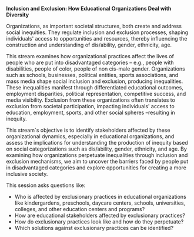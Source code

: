 **Inclusion and Exclusion: How Educational Organizations Deal with Diversity**

Organizations, as important societal structures, both create and address social inequities. They regulate inclusion and exclusion processes, shaping individuals' access to opportunities and resources, thereby influencing the construction and understanding of dis/ability, gender, ethnicity, age.

This stream examines how organizational practices affect the lives of people who are put into disadvantaged categories – e.g., people with disabilities, people of color, people of non cis-male gender. Organizations such as schools, businesses, political entities, sports associations, and mass media shape social inclusion and exclusion, producing inequalities. These inequalities manifest through differentiated educational outcomes, employment disparities, political representation, competitive success, and media visibility. Exclusion from these organizations often translates to exclusion from societal participation, impacting individuals' access to education, employment, sports, and other social spheres –resulting in inequity.

This stream´s objective is to identify stakeholders affected by these organizational dynamics, especially in educational organizations, and assess the implications for understanding the production of inequity based on social categorizations such as dis/ability, gender, ethnicity, and age. By examining how organizations perpetuate inequalities through inclusion and exclusion mechanisms, we aim to uncover the barriers faced by people put in disadvantaged categories and explore opportunities for creating a more inclusive society.

This session asks questions like:

- Who is affected by exclusionary practices in educational organizations like kindergardens, preschools, daycare centers, schools, universities, colleges, and other education centers and programs?
- How are educational stakeholders affected by exclusionary practices?
- How do exclusionary practices look like and how do they perpetuate?
- Which solutions against exclusionary practices can be identified?